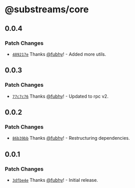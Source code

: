 # @substreams/core

## 0.0.4

### Patch Changes

- [`489217e`](https://github.com/substreams-js/substreams-js/commit/489217e6a4ff28b80ba04697200b0cdffb0ae965) Thanks [@fubhy](https://github.com/fubhy)! - Added more utils.

## 0.0.3

### Patch Changes

- [`77c7c76`](https://github.com/substreams-js/substreams-js/commit/77c7c76c68510046b1aaeb0d94a3b57972ff904a) Thanks [@fubhy](https://github.com/fubhy)! - Updated to rpc v2.

## 0.0.2

### Patch Changes

- [`86b39bb`](https://github.com/substreams-js/substreams-js/commit/86b39bb7f94e2f607bc04f99e6ffab3f4d4370a5) Thanks [@fubhy](https://github.com/fubhy)! - Restructuring dependencies.

## 0.0.1

### Patch Changes

- [`3dfbe4e`](https://github.com/substreams-js/substreams-js/commit/3dfbe4e6d8d2625b5f9042560b7c539dd1dcdfbc) Thanks [@fubhy](https://github.com/fubhy)! - Initial release.
